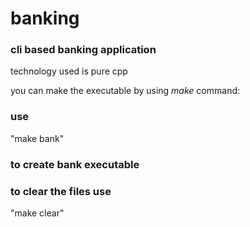 # banking
### cli based banking application
technology used is pure cpp

you can make the executable by using *make* command:
### use
 "make bank"
### to create bank executable

### to clear the files use
"make clear"
